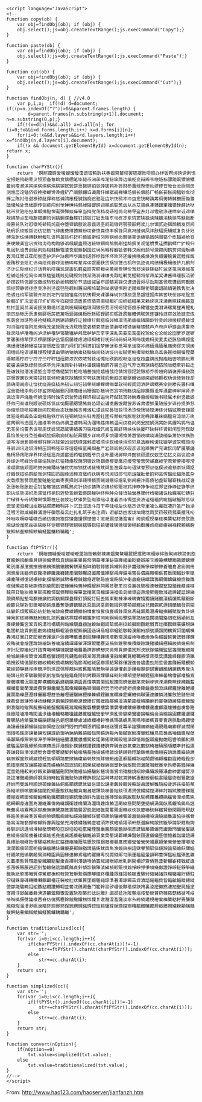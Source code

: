     <script language="JavaScript">
    <!--
    function copy(ob) {
        var obj=findObj(ob); if (obj) { 
        obj.select();js=obj.createTextRange();js.execCommand("Copy");}
    }

    function paste(ob) {
        var obj=findObj(ob); if (obj) { 
        obj.select();js=obj.createTextRange();js.execCommand("Paste");}
    }

    function cut(ob) {
        var obj=findObj(ob); if (obj) { 
        obj.select();js=obj.createTextRange();js.execCommand("Cut");}
    }

    function findObj(n, d) { //v4.0
        var p,i,x;  if(!d) d=document; if((p=n.indexOf("?"))>0&&parent.frames.length) {
            d=parent.frames[n.substring(p+1)].document; n=n.substring(0,p);}
        if(!(x=d[n])&&d.all) x=d.all[n]; for (i=0;!x&&i<d.forms.length;i++) x=d.forms[i][n];
        for(i=0;!x&&d.layers&&i<d.layers.length;i++) x=findObj(n,d.layers[i].document);
        if(!x && document.getElementById) x=document.getElementById(n); return x;
    }

    function charPYStr(){
        return '锕皑蔼碍爱嗳嫒瑷暧霭谙铵鹌肮袄奥媪骜鳌坝罢钯摆败呗颁办绊钣帮绑镑谤剥饱宝报鲍鸨龅辈贝钡狈备惫鹎贲锛绷笔毕毙币闭荜哔滗铋筚跸边编贬变辩辫苄缏笾标骠飑飙镖镳鳔鳖别瘪濒滨宾摈傧缤槟殡膑镔髌鬓饼禀拨钵铂驳饽钹鹁补钸财参蚕残惭惨灿骖黪苍舱仓沧厕侧册测恻层诧锸侪钗搀掺蝉馋谗缠铲产阐颤冁谄谶蒇忏婵骣觇禅镡场尝长偿肠厂畅伥苌怅阊鲳钞车彻砗尘陈衬伧谌榇碜龀撑称惩诚骋枨柽铖铛痴迟驰耻齿炽饬鸱冲冲虫宠铳畴踌筹绸俦帱雠橱厨锄雏础储触处刍绌蹰传钏疮闯创怆锤缍纯鹑绰辍龊辞词赐鹚聪葱囱从丛苁骢枞凑辏蹿窜撺错锉鹾达哒鞑带贷骀绐担单郸掸胆惮诞弹殚赕瘅箪当挡党荡档谠砀裆捣岛祷导盗焘灯邓镫敌涤递缔籴诋谛绨觌镝颠点垫电巅钿癫钓调铫鲷谍叠鲽钉顶锭订铤丢铥东动栋冻岽鸫窦犊独读赌镀渎椟牍笃黩锻断缎簖兑队对怼镦吨顿钝炖趸夺堕铎鹅额讹恶饿谔垩阏轭锇锷鹗颚颛鳄诶儿尔饵贰迩铒鸸鲕发罚阀珐矾钒烦贩饭访纺钫鲂飞诽废费绯镄鲱纷坟奋愤粪偾丰枫锋风疯冯缝讽凤沣肤辐抚辅赋复负讣妇缚凫驸绂绋赙麸鲋鳆钆该钙盖赅杆赶秆赣尴擀绀冈刚钢纲岗戆镐睾诰缟锆搁鸽阁铬个纥镉颍给亘赓绠鲠龚宫巩贡钩沟苟构购够诟缑觏蛊顾诂毂钴锢鸪鹄鹘剐挂鸹掴关观馆惯贯诖掼鹳鳏广犷规归龟闺轨诡贵刽匦刿妫桧鲑鳜辊滚衮绲鲧锅国过埚呙帼椁蝈铪骇韩汉阚绗颉号灏颢阂鹤贺诃阖蛎横轰鸿红黉讧荭闳鲎壶护沪户浒鹕哗华画划话骅桦铧怀坏欢环还缓换唤痪焕涣奂缳锾鲩黄谎鳇挥辉毁贿秽会烩汇讳诲绘诙荟哕浍缋珲晖荤浑诨馄阍获货祸钬镬击机积饥迹讥鸡绩缉极辑级挤几蓟剂济计记际继纪讦诘荠叽哜骥玑觊齑矶羁虿跻霁鲚鲫夹荚颊贾钾价驾郏浃铗镓蛲歼监坚笺间艰缄茧检碱硷拣捡简俭减荐槛鉴践贱见键舰剑饯渐溅涧谏缣戋戬睑鹣笕鲣鞯将浆蒋桨奖讲酱绛缰胶浇骄娇搅铰矫侥脚饺缴绞轿较挢峤鹪鲛阶节洁结诫届疖颌鲒紧锦仅谨进晋烬尽劲荆茎卺荩馑缙赆觐鲸惊经颈静镜径痉竞净刭泾迳弪胫靓纠厩旧阄鸠鹫驹举据锯惧剧讵屦榉飓钜锔窭龃鹃绢锩镌隽觉决绝谲珏钧军骏皲开凯剀垲忾恺铠锴龛闶钪铐颗壳课骒缂轲钶锞颔垦恳龈铿抠库裤喾块侩郐哙脍宽狯髋矿旷况诓诳邝圹纩贶亏岿窥馈溃匮蒉愦聩篑阃锟鲲扩阔蛴蜡腊莱来赖崃徕涞濑赉睐铼癞籁蓝栏拦篮阑兰澜谰揽览懒缆烂滥岚榄斓镧褴琅阆锒捞劳涝唠崂铑铹痨乐鳓镭垒类泪诔缧篱狸离鲤礼丽厉励砾历沥隶俪郦坜苈莅蓠呖逦骊缡枥栎轹砺锂鹂疠粝跞雳鲡鳢俩联莲连镰怜涟帘敛脸链恋炼练蔹奁潋琏殓裢裣鲢粮凉两辆谅魉疗辽镣缭钌鹩猎临邻鳞凛赁蔺廪檩辚躏龄铃灵岭领绫棂蛏鲮馏刘浏骝绺镏鹨龙聋咙笼垄拢陇茏泷珑栊胧砻楼娄搂篓偻蒌喽嵝镂瘘耧蝼髅芦卢颅庐炉掳卤虏鲁赂禄录陆垆撸噜闾泸渌栌橹轳辂辘氇胪鸬鹭舻鲈峦挛孪滦乱脔娈栾鸾銮抡轮伦仑沦纶论囵萝罗逻锣箩骡骆络荦猡泺椤脶镙驴吕铝侣屡缕虑滤绿榈褛锊呒妈玛码蚂马骂吗唛嬷杩买麦卖迈脉劢瞒馒蛮满谩缦镘颡鳗猫锚铆贸麽没镁门闷们扪焖懑钔锰梦眯谜弥觅幂芈谧猕祢绵缅渑腼黾庙缈缪灭悯闽闵缗鸣铭谬谟蓦馍殁镆谋亩钼呐钠纳难挠脑恼闹铙讷馁内拟腻铌鲵撵辇鲶酿鸟茑袅聂啮镊镍陧蘖嗫颟蹑柠狞宁拧泞苎咛聍钮纽脓浓农侬哝驽钕诺傩疟欧鸥殴呕沤讴怄瓯盘蹒庞抛疱赔辔喷鹏纰罴铍骗谝骈飘缥频贫嫔苹凭评泼颇钋扑铺朴谱镤镨栖脐齐骑岂启气弃讫蕲骐绮桤碛颀颃鳍牵钎铅迁签谦钱钳潜浅谴堑佥荨悭骞缱椠钤枪呛墙蔷强抢嫱樯戗炝锖锵镪羟跄锹桥乔侨翘窍诮谯荞缲硗跷窃惬锲箧钦亲寝锓轻氢倾顷请庆揿鲭琼穷茕蛱巯赇虮鳅趋区躯驱龋诎岖阒觑鸲颧权劝诠绻辁铨却鹊确阕阙悫让饶扰绕荛娆桡热韧认纫饪轫荣绒嵘蝾缛铷颦软锐蚬闰润洒萨飒鳃赛伞毵糁丧骚扫缫涩啬铯穑杀刹纱铩鲨筛晒酾删闪陕赡缮讪姗骟钐鳝墒伤赏垧殇觞烧绍赊摄慑设厍滠畲绅审婶肾渗诜谂渖声绳胜师狮湿诗时蚀实识驶势适释饰视试谥埘莳弑轼贳铈鲥寿兽绶枢输书赎属术树竖数摅纾帅闩双谁税顺说硕烁铄丝饲厮驷缌锶鸶耸怂颂讼诵擞薮馊飕锼苏诉肃谡稣虽随绥岁谇孙损笋荪狲缩琐锁唢睃獭挞闼铊鳎台态钛鲐摊贪瘫滩坛谭谈叹昙钽锬顸汤烫傥饧铴镗涛绦讨韬铽腾誊锑题体屉缇鹈阗条粜龆鲦贴铁厅听烃铜统恸头钭秃图钍团抟颓蜕饨脱鸵驮驼椭箨鼍袜娲腽弯湾顽万纨绾网辋韦违围为潍维苇伟伪纬谓卫诿帏闱沩涠玮韪炜鲔温闻纹稳问阌瓮挝蜗涡窝卧莴龌呜钨乌诬无芜吴坞雾务误邬庑怃妩骛鹉鹜锡牺袭习铣戏细饩阋玺觋虾辖峡侠狭厦吓硖鲜纤贤衔闲显险现献县馅羡宪线苋莶藓岘猃娴鹇痫蚝籼跹厢镶乡详响项芗饷骧缃飨萧嚣销晓啸哓潇骁绡枭箫协挟携胁谐写泻谢亵撷绁缬锌衅兴陉荥凶汹锈绣馐鸺虚嘘须许叙绪续诩顼轩悬选癣绚谖铉镟学谑泶鳕勋询寻驯训讯逊埙浔鲟压鸦鸭哑亚讶垭娅桠氩阉烟盐严岩颜阎艳厌砚彦谚验厣赝俨兖谳恹闫酽魇餍鼹鸯杨扬疡阳痒养样炀瑶摇尧遥窑谣药轺鹞鳐爷页业叶靥谒邺晔烨医铱颐遗仪蚁艺亿忆义诣议谊译异绎诒呓峄饴怿驿缢轶贻钇镒镱瘗舣荫阴银饮隐铟瘾樱婴鹰应缨莹萤营荧蝇赢颖茔莺萦蓥撄嘤滢潆璎鹦瘿颏罂哟拥佣痈踊咏镛优忧邮铀犹诱莸铕鱿舆鱼渔娱与屿语狱誉预驭伛俣谀谕蓣嵛饫阈妪纡觎欤钰鹆鹬龉鸳渊辕园员圆缘远橼鸢鼋约跃钥粤悦阅钺郧匀陨运蕴酝晕韵郓芸恽愠纭韫殒氲杂灾载攒暂赞瓒趱錾赃脏驵凿枣责择则泽赜啧帻箦贼谮赠综缯轧铡闸栅诈斋债毡盏斩辗崭栈战绽谵张涨帐账胀赵诏钊蛰辙锗这谪辄鹧贞针侦诊镇阵浈缜桢轸赈祯鸩挣睁狰争帧症郑证诤峥钲铮筝织职执纸挚掷帜质滞骘栉栀轵轾贽鸷蛳絷踬踯觯钟终种肿众锺诌轴皱昼骤纣绉猪诸诛烛瞩嘱贮铸驻伫槠铢专砖转赚啭馔颞桩庄装妆壮状锥赘坠缀骓缒谆准着浊诼镯兹资渍谘缁辎赀眦锱龇鲻踪总纵偬邹诹驺鲰诅组镞钻缵躜鳟翱并卜沉丑淀迭斗范干皋硅柜后伙秸杰诀夸里凌么霉捻凄扦圣尸抬涂洼喂污锨咸蝎彝涌游吁御愿岳云灶扎札筑于志注凋讠谫郄勐凼坂垅垴埯埝苘荬荮莜莼菰藁揸吒吣咔咝咴噘噼嚯幞岙嵴彷徼犸狍馀馇馓馕愣憷懔丬溆滟溷漤潴澹甯纟绔绱珉枧桊桉槔橥轱轷赍肷胨飚煳煅熘愍淼砜磙眍钚钷铘铞锃锍锎锏锘锝锪锫锿镅镎镢镥镩镲稆鹋鹛鹱疬疴痖癯裥襁耢颥螨麴鲅鲆鲇鲞鲴鲺鲼鳊鳋鳘鳙鞒鞴齄';
    }

    function ftPYStr(){
        return '錒皚藹礙愛噯嬡璦曖靄諳銨鵪骯襖奧媼驁鰲壩罷鈀擺敗唄頒辦絆鈑幫綁鎊謗剝飽寶報鮑鴇齙輩貝鋇狽備憊鵯賁錛繃筆畢斃幣閉蓽嗶潷鉍篳蹕邊編貶變辯辮芐緶籩標驃颮飆鏢鑣鰾鱉別癟瀕濱賓擯儐繽檳殯臏鑌髕鬢餅稟撥缽鉑駁餑鈸鵓補鈽財參蠶殘慚慘燦驂黲蒼艙倉滄廁側冊測惻層詫鍤儕釵攙摻蟬饞讒纏鏟產闡顫囅諂讖蕆懺嬋驏覘禪鐔場嘗長償腸廠暢倀萇悵閶鯧鈔車徹硨塵陳襯傖諶櫬磣齔撐稱懲誠騁棖檉鋮鐺癡遲馳恥齒熾飭鴟沖衝蟲寵銃疇躊籌綢儔幬讎櫥廚鋤雛礎儲觸處芻絀躕傳釧瘡闖創愴錘綞純鶉綽輟齪辭詞賜鶿聰蔥囪從叢蓯驄樅湊輳躥竄攛錯銼鹺達噠韃帶貸駘紿擔單鄲撣膽憚誕彈殫賧癉簞當擋黨蕩檔讜碭襠搗島禱導盜燾燈鄧鐙敵滌遞締糴詆諦綈覿鏑顛點墊電巔鈿癲釣調銚鯛諜疊鰈釘頂錠訂鋌丟銩東動棟凍崠鶇竇犢獨讀賭鍍瀆櫝牘篤黷鍛斷緞籪兌隊對懟鐓噸頓鈍燉躉奪墮鐸鵝額訛惡餓諤堊閼軛鋨鍔鶚顎顓鱷誒兒爾餌貳邇鉺鴯鮞發罰閥琺礬釩煩販飯訪紡鈁魴飛誹廢費緋鐨鯡紛墳奮憤糞僨豐楓鋒風瘋馮縫諷鳳灃膚輻撫輔賦復負訃婦縛鳧駙紱紼賻麩鮒鰒釓該鈣蓋賅桿趕稈贛尷搟紺岡剛鋼綱崗戇鎬睪誥縞鋯擱鴿閣鉻個紇鎘潁給亙賡綆鯁龔宮鞏貢鉤溝茍構購夠詬緱覯蠱顧詁轂鈷錮鴣鵠鶻剮掛鴰摑關觀館慣貫詿摜鸛鰥廣獷規歸龜閨軌詭貴劊匭劌媯檜鮭鱖輥滾袞緄鯀鍋國過堝咼幗槨蟈鉿駭韓漢闞絎頡號灝顥閡鶴賀訶闔蠣橫轟鴻紅黌訌葒閎鱟壺護滬戶滸鶘嘩華畫劃話驊樺鏵懷壞歡環還緩換喚瘓煥渙奐繯鍰鯇黃謊鰉揮輝毀賄穢會燴匯諱誨繪詼薈噦澮繢琿暉葷渾諢餛閽獲貨禍鈥鑊擊機積饑跡譏雞績緝極輯級擠幾薊劑濟計記際繼紀訐詰薺嘰嚌驥璣覬齏磯羈蠆躋霽鱭鯽夾莢頰賈鉀價駕郟浹鋏鎵蟯殲監堅箋間艱緘繭檢堿鹼揀撿簡儉減薦檻鑒踐賤見鍵艦劍餞漸濺澗諫縑戔戩瞼鶼筧鰹韉將漿蔣槳獎講醬絳韁膠澆驕嬌攪鉸矯僥腳餃繳絞轎較撟嶠鷦鮫階節潔結誡屆癤頜鮚緊錦僅謹進晉燼盡勁荊莖巹藎饉縉贐覲鯨驚經頸靜鏡徑痙競凈剄涇逕弳脛靚糾廄舊鬮鳩鷲駒舉據鋸懼劇詎屨櫸颶鉅鋦窶齟鵑絹錈鐫雋覺決絕譎玨鈞軍駿皸開凱剴塏愾愷鎧鍇龕閌鈧銬顆殼課騍緙軻鈳錁頷墾懇齦鏗摳庫褲嚳塊儈鄶噲膾寬獪髖礦曠況誆誑鄺壙纊貺虧巋窺饋潰匱蕢憒聵簣閫錕鯤擴闊蠐蠟臘萊來賴崍徠淶瀨賚睞錸癩籟藍欄攔籃闌蘭瀾讕攬覽懶纜爛濫嵐欖斕鑭襤瑯閬鋃撈勞澇嘮嶗銠鐒癆樂鰳鐳壘類淚誄縲籬貍離鯉禮麗厲勵礫歷瀝隸儷酈壢藶蒞蘺嚦邐驪縭櫪櫟轢礪鋰鸝癘糲躒靂鱺鱧倆聯蓮連鐮憐漣簾斂臉鏈戀煉練蘞奩瀲璉殮褳襝鰱糧涼兩輛諒魎療遼鐐繚釕鷯獵臨鄰鱗凜賃藺廩檁轔躪齡鈴靈嶺領綾欞蟶鯪餾劉瀏騮綹鎦鷚龍聾嚨籠壟攏隴蘢瀧瓏櫳朧礱樓婁摟簍僂蔞嘍嶁鏤瘺耬螻髏蘆盧顱廬爐擄鹵虜魯賂祿錄陸壚擼嚕閭瀘淥櫨櫓轤輅轆氌臚鸕鷺艫鱸巒攣孿灤亂臠孌欒鸞鑾掄輪倫侖淪綸論圇蘿羅邏鑼籮騾駱絡犖玀濼欏腡鏍驢呂鋁侶屢縷慮濾綠櫚褸鋝嘸媽瑪碼螞馬罵嗎嘜嬤榪買麥賣邁脈勱瞞饅蠻滿謾縵鏝顙鰻貓錨鉚貿麼沒鎂門悶們捫燜懣鍆錳夢瞇謎彌覓冪羋謐獼禰綿緬澠靦黽廟緲繆滅憫閩閔緡鳴銘謬謨驀饃歿鏌謀畝鉬吶鈉納難撓腦惱鬧鐃訥餒內擬膩鈮鯢攆輦鯰釀鳥蔦裊聶嚙鑷鎳隉蘗囁顢躡檸獰寧擰濘苧嚀聹鈕紐膿濃農儂噥駑釹諾儺瘧歐鷗毆嘔漚謳慪甌盤蹣龐拋皰賠轡噴鵬紕羆鈹騙諞駢飄縹頻貧嬪蘋憑評潑頗釙撲鋪樸譜鏷鐠棲臍齊騎豈啟氣棄訖蘄騏綺榿磧頎頏鰭牽釬鉛遷簽謙錢鉗潛淺譴塹僉蕁慳騫繾槧鈐槍嗆墻薔強搶嬙檣戧熗錆鏘鏹羥蹌鍬橋喬僑翹竅誚譙蕎繰磽蹺竊愜鍥篋欽親寢鋟輕氫傾頃請慶撳鯖瓊窮煢蛺巰賕蟣鰍趨區軀驅齲詘嶇闃覷鴝顴權勸詮綣輇銓卻鵲確闋闕愨讓饒擾繞蕘嬈橈熱韌認紉飪軔榮絨嶸蠑縟銣顰軟銳蜆閏潤灑薩颯鰓賽傘毿糝喪騷掃繅澀嗇銫穡殺剎紗鎩鯊篩曬釃刪閃陜贍繕訕姍騸釤鱔墑傷賞坰殤觴燒紹賒攝懾設厙灄畬紳審嬸腎滲詵諗瀋聲繩勝師獅濕詩時蝕實識駛勢適釋飾視試謚塒蒔弒軾貰鈰鰣壽獸綬樞輸書贖屬術樹豎數攄紓帥閂雙誰稅順說碩爍鑠絲飼廝駟緦鍶鷥聳慫頌訟誦擻藪餿颼鎪蘇訴肅謖穌雖隨綏歲誶孫損筍蓀猻縮瑣鎖嗩脧獺撻闥鉈鰨臺態鈦鮐攤貪癱灘壇譚談嘆曇鉭錟頇湯燙儻餳鐋鏜濤絳討韜鋱騰謄銻題體屜緹鵜闐條糶齠鰷貼鐵廳聽烴銅統慟頭鈄禿圖釷團摶頹蛻飩脫鴕馱駝橢籜鼉襪媧膃彎灣頑萬紈綰網輞韋違圍為濰維葦偉偽緯謂衛諉幃闈溈潿瑋韙煒鮪溫聞紋穩問閿甕撾蝸渦窩臥萵齷嗚鎢烏誣無蕪吳塢霧務誤鄔廡憮嫵騖鵡鶩錫犧襲習銑戲細餼鬩璽覡蝦轄峽俠狹廈嚇硤鮮纖賢銜閑顯險現獻縣餡羨憲線莧薟蘚峴獫嫻鷴癇蠔秈躚廂鑲鄉詳響項薌餉驤緗饗蕭囂銷曉嘯嘵瀟驍綃梟簫協挾攜脅諧寫瀉謝褻擷紲纈鋅釁興陘滎兇洶銹繡饈鵂虛噓須許敘緒續詡頊軒懸選癬絢諼鉉鏇學謔澩鱈勛詢尋馴訓訊遜塤潯鱘壓鴉鴨啞亞訝埡婭椏氬閹煙鹽嚴巖顏閻艷厭硯彥諺驗厴贗儼兗讞懨閆釅魘饜鼴鴦楊揚瘍陽癢養樣煬瑤搖堯遙窯謠藥軺鷂鰩爺頁業葉靨謁鄴曄燁醫銥頤遺儀蟻藝億憶義詣議誼譯異繹詒囈嶧飴懌驛縊軼貽釔鎰鐿瘞艤蔭陰銀飲隱銦癮櫻嬰鷹應纓瑩螢營熒蠅贏穎塋鶯縈鎣攖嚶瀅瀠瓔鸚癭頦罌喲擁傭癰踴詠鏞優憂郵鈾猶誘蕕銪魷輿魚漁娛與嶼語獄譽預馭傴俁諛諭蕷崳飫閾嫗紆覦歟鈺鵒鷸齬鴛淵轅園員圓緣遠櫞鳶黿約躍鑰粵悅閱鉞鄖勻隕運蘊醞暈韻鄆蕓惲慍紜韞殞氳雜災載攢暫贊瓚趲鏨贓臟駔鑿棗責擇則澤賾嘖幘簀賊譖贈綜繒軋鍘閘柵詐齋債氈盞斬輾嶄棧戰綻譫張漲帳賬脹趙詔釗蟄轍鍺這謫輒鷓貞針偵診鎮陣湞縝楨軫賑禎鴆掙睜猙爭幀癥鄭證諍崢鉦錚箏織職執紙摯擲幟質滯騭櫛梔軹輊贄鷙螄縶躓躑觶鐘終種腫眾鍾謅軸皺晝驟紂縐豬諸誅燭矚囑貯鑄駐佇櫧銖專磚轉賺囀饌顳樁莊裝妝壯狀錐贅墜綴騅縋諄準著濁諑鐲茲資漬諮緇輜貲眥錙齜鯔蹤總縱傯鄒諏騶鯫詛組鏃鉆纘躦鱒翺並蔔沈醜澱叠鬥範幹臯矽櫃後夥稭傑訣誇裏淩麽黴撚淒扡聖屍擡塗窪餵汙鍁鹹蠍彜湧遊籲禦願嶽雲竈紮劄築於誌註雕訁譾郤猛氹阪壟堖垵墊檾蕒葤蓧蒓菇槁摣咤唚哢噝噅撅劈謔襆嶴脊仿僥獁麅餘餷饊饢楞怵懍爿漵灩混濫瀦淡寧糸絝緔瑉梘棬案橰櫫軲軤賫膁腖飈糊煆溜湣渺碸滾瞘鈈鉕鋣銱鋥鋶鐦鐧鍩鍀鍃錇鎄鎇鎿鐝鑥鑹鑔穭鶓鶥鸌癧屙瘂臒襇繈耮顬蟎麯鮁鮃鮎鯗鯝鯴鱝鯿鰠鰵鱅鞽韝齇';
    }

    function traditionalized(cc){
        var str='';
        for(var i=0;i<cc.length;i++){
            if(charPYStr().indexOf(cc.charAt(i))!=-1)
                str+=ftPYStr().charAt(charPYStr().indexOf(cc.charAt(i)));
            else
                str+=cc.charAt(i);
        }
        return str;
    }

    function simplized(cc){
        var str='';
        for(var i=0;i<cc.length;i++){
            if(ftPYStr().indexOf(cc.charAt(i))!=-1)
                str+=charPYStr().charAt(ftPYStr().indexOf(cc.charAt(i)));
            else
                str+=cc.charAt(i);
        }
        return str;
    }

    function convert(nOption){
        if(nOption==0)
            txt.value=simplized(txt.value);
        else
            txt.value=traditionalized(txt.value);
    }
    //-->
    </script>

From: http://www.hao123.com/haoserver/jianfanzh.htm